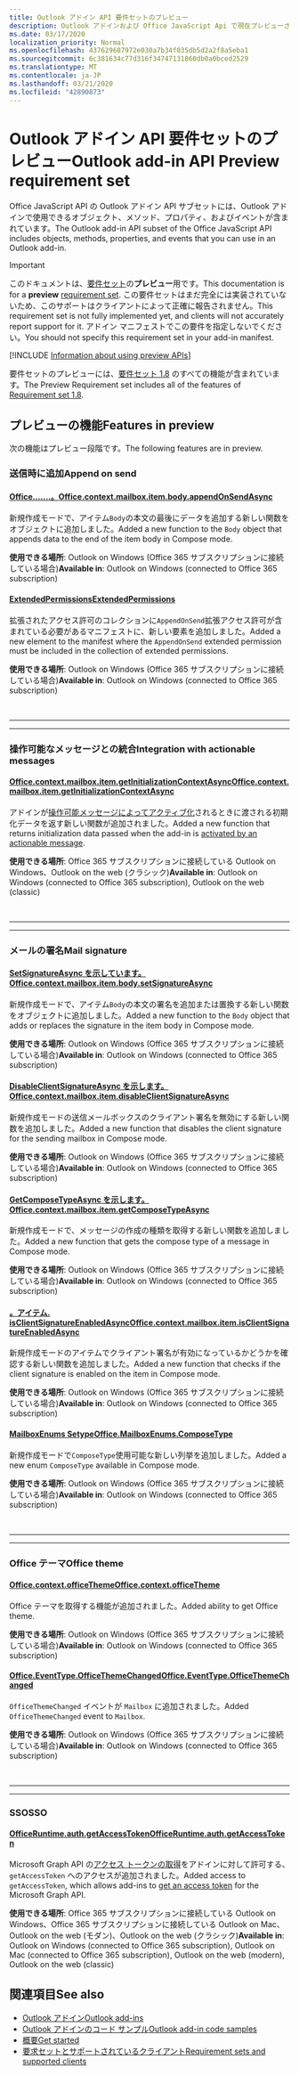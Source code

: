 ```yaml
---
title: Outlook アドイン API 要件セットのプレビュー
description: Outlook アドインおよび Office JavaScript Api で現在プレビューされている機能と Api。
ms.date: 03/17/2020
localization_priority: Normal
ms.openlocfilehash: 437629687972e030a7b34f035db5d2a2f8a5eba1
ms.sourcegitcommit: 6c381634c77d316f34747131860db0a0bced2529
ms.translationtype: MT
ms.contentlocale: ja-JP
ms.lasthandoff: 03/21/2020
ms.locfileid: "42890873"
---
```

# <a name="outlook-add-in-api-preview-requirement-set"></a><span data-ttu-id="a3afa-103">Outlook アドイン API 要件セットのプレビュー</span><span class="sxs-lookup"><span data-stu-id="a3afa-103">Outlook add-in API Preview requirement set</span></span>

<span data-ttu-id="a3afa-104">Office JavaScript API の Outlook アドイン API サブセットには、Outlook アドインで使用できるオブジェクト、メソッド、プロパティ、およびイベントが含まれています。</span><span class="sxs-lookup"><span data-stu-id="a3afa-104">The Outlook add-in API subset of the Office JavaScript API includes objects, methods, properties, and events that you can use in an Outlook add-in.</span></span>

> [!IMPORTANT]
> <span data-ttu-id="a3afa-105">このドキュメントは、[要件セット](../../requirement-sets/outlook-api-requirement-sets.md)の**プレビュー**用です。</span><span class="sxs-lookup"><span data-stu-id="a3afa-105">This documentation is for a **preview** [requirement set](../../requirement-sets/outlook-api-requirement-sets.md).</span></span> <span data-ttu-id="a3afa-106">この要件セットはまだ完全には実装されていないため、このサポートはクライアントによって正確に報告されません。</span><span class="sxs-lookup"><span data-stu-id="a3afa-106">This requirement set is not fully implemented yet, and clients will not accurately report support for it.</span></span> <span data-ttu-id="a3afa-107">アドイン マニフェストでこの要件を指定しないでください。</span><span class="sxs-lookup"><span data-stu-id="a3afa-107">You should not specify this requirement set in your add-in manifest.</span></span>

[!INCLUDE [Information about using preview APIs](../../../includes/using-preview-apis-host.md)]

<span data-ttu-id="a3afa-108">要件セットのプレビューには、[要件セット 1.8](../requirement-set-1.8/outlook-requirement-set-1.8.md) のすべての機能が含まれています。</span><span class="sxs-lookup"><span data-stu-id="a3afa-108">The Preview Requirement set includes all of the features of [Requirement set 1.8](../requirement-set-1.8/outlook-requirement-set-1.8.md).</span></span>

## <a name="features-in-preview"></a><span data-ttu-id="a3afa-109">プレビューの機能</span><span class="sxs-lookup"><span data-stu-id="a3afa-109">Features in preview</span></span>

<span data-ttu-id="a3afa-110">次の機能はプレビュー段階です。</span><span class="sxs-lookup"><span data-stu-id="a3afa-110">The following features are in preview.</span></span>

### <a name="append-on-send"></a><span data-ttu-id="a3afa-111">送信時に追加</span><span class="sxs-lookup"><span data-stu-id="a3afa-111">Append on send</span></span>

#### <a name="officecontextmailboxitembodyappendonsendasync"></a>[<span data-ttu-id="a3afa-112">Office.......。</span><span class="sxs-lookup"><span data-stu-id="a3afa-112">Office.context.mailbox.item.body.appendOnSendAsync</span></span>](/javascript/api/outlook/office.body?view=outlook-js-preview#appendonsendasync-data--options--callback-)

<span data-ttu-id="a3afa-113">新規作成モードで、アイテム`Body`の本文の最後にデータを追加する新しい関数をオブジェクトに追加しました。</span><span class="sxs-lookup"><span data-stu-id="a3afa-113">Added a new function to the `Body` object that appends data to the end of the item body in Compose mode.</span></span>

<span data-ttu-id="a3afa-114">**使用できる場所**: Outlook on Windows (Office 365 サブスクリプションに接続している場合)</span><span class="sxs-lookup"><span data-stu-id="a3afa-114">**Available in**: Outlook on Windows (connected to Office 365 subscription)</span></span>

#### <a name="extendedpermissions"></a>[<span data-ttu-id="a3afa-115">ExtendedPermissions</span><span class="sxs-lookup"><span data-stu-id="a3afa-115">ExtendedPermissions</span></span>](../../manifest/extendedpermissions.md)

<span data-ttu-id="a3afa-116">拡張されたアクセス許可のコレクションに`AppendOnSend`拡張アクセス許可が含まれている必要があるマニフェストに、新しい要素を追加しました。</span><span class="sxs-lookup"><span data-stu-id="a3afa-116">Added a new element to the manifest where the `AppendOnSend` extended permission must be included in the collection of extended permissions.</span></span>

<span data-ttu-id="a3afa-117">**使用できる場所**: Outlook on Windows (Office 365 サブスクリプションに接続している場合)</span><span class="sxs-lookup"><span data-stu-id="a3afa-117">**Available in**: Outlook on Windows (connected to Office 365 subscription)</span></span>

<br>

---

---

### <a name="integration-with-actionable-messages"></a><span data-ttu-id="a3afa-118">操作可能なメッセージとの統合</span><span class="sxs-lookup"><span data-stu-id="a3afa-118">Integration with actionable messages</span></span>

#### <a name="officecontextmailboxitemgetinitializationcontextasync"></a>[<span data-ttu-id="a3afa-119">Office.context.mailbox.item.getInitializationContextAsync</span><span class="sxs-lookup"><span data-stu-id="a3afa-119">Office.context.mailbox.item.getInitializationContextAsync</span></span>](office.context.mailbox.item.md#methods)

<span data-ttu-id="a3afa-120">アドインが[操作可能メッセージによってアクティブ化](/outlook/actionable-messages/invoke-add-in-from-actionable-message)されるときに渡される初期化データを返す新しい関数が追加されました。</span><span class="sxs-lookup"><span data-stu-id="a3afa-120">Added a new function that returns initialization data passed when the add-in is [activated by an actionable message](/outlook/actionable-messages/invoke-add-in-from-actionable-message).</span></span>

<span data-ttu-id="a3afa-121">**使用できる場所**: Office 365 サブスクリプションに接続している Outlook on Windows、Outlook on the web (クラシック)</span><span class="sxs-lookup"><span data-stu-id="a3afa-121">**Available in**: Outlook on Windows (connected to Office 365 subscription), Outlook on the web (classic)</span></span>

<br>

---

---

### <a name="mail-signature"></a><span data-ttu-id="a3afa-122">メールの署名</span><span class="sxs-lookup"><span data-stu-id="a3afa-122">Mail signature</span></span>

#### <a name="officecontextmailboxitembodysetsignatureasync"></a>[<span data-ttu-id="a3afa-123">SetSignatureAsync を示しています。</span><span class="sxs-lookup"><span data-stu-id="a3afa-123">Office.context.mailbox.item.body.setSignatureAsync</span></span>](/javascript/api/outlook/office.body?view=outlook-js-preview#setsignatureasync-data--options--callback-)

<span data-ttu-id="a3afa-124">新規作成モードで、アイテム`Body`の本文の署名を追加または置換する新しい関数をオブジェクトに追加しました。</span><span class="sxs-lookup"><span data-stu-id="a3afa-124">Added a new function to the `Body` object that adds or replaces the signature in the item body in Compose mode.</span></span>

<span data-ttu-id="a3afa-125">**使用できる場所**: Outlook on Windows (Office 365 サブスクリプションに接続している場合)</span><span class="sxs-lookup"><span data-stu-id="a3afa-125">**Available in**: Outlook on Windows (connected to Office 365 subscription)</span></span>

#### <a name="officecontextmailboxitemdisableclientsignatureasync"></a>[<span data-ttu-id="a3afa-126">DisableClientSignatureAsync を示します。</span><span class="sxs-lookup"><span data-stu-id="a3afa-126">Office.context.mailbox.item.disableClientSignatureAsync</span></span>](office.context.mailbox.item.md#methods)

<span data-ttu-id="a3afa-127">新規作成モードの送信メールボックスのクライアント署名を無効にする新しい関数を追加しました。</span><span class="sxs-lookup"><span data-stu-id="a3afa-127">Added a new function that disables the client signature for the sending mailbox in Compose mode.</span></span>

<span data-ttu-id="a3afa-128">**使用できる場所**: Outlook on Windows (Office 365 サブスクリプションに接続している場合)</span><span class="sxs-lookup"><span data-stu-id="a3afa-128">**Available in**: Outlook on Windows (connected to Office 365 subscription)</span></span>

#### <a name="officecontextmailboxitemgetcomposetypeasync"></a>[<span data-ttu-id="a3afa-129">GetComposeTypeAsync を示します。</span><span class="sxs-lookup"><span data-stu-id="a3afa-129">Office.context.mailbox.item.getComposeTypeAsync</span></span>](/javascript/api/outlook/office.messagecompose?view=outlook-js-preview#getcomposetypeasync-options--callback-)

<span data-ttu-id="a3afa-130">新規作成モードで、メッセージの作成の種類を取得する新しい関数を追加しました。</span><span class="sxs-lookup"><span data-stu-id="a3afa-130">Added a new function that gets the compose type of a message in Compose mode.</span></span>

<span data-ttu-id="a3afa-131">**使用できる場所**: Outlook on Windows (Office 365 サブスクリプションに接続している場合)</span><span class="sxs-lookup"><span data-stu-id="a3afa-131">**Available in**: Outlook on Windows (connected to Office 365 subscription)</span></span>

#### <a name="officecontextmailboxitemisclientsignatureenabledasync"></a>[<span data-ttu-id="a3afa-132">。アイテム. isClientSignatureEnabledAsync</span><span class="sxs-lookup"><span data-stu-id="a3afa-132">Office.context.mailbox.item.isClientSignatureEnabledAsync</span></span>](office.context.mailbox.item.md#methods)

<span data-ttu-id="a3afa-133">新規作成モードのアイテムでクライアント署名が有効になっているかどうかを確認する新しい関数を追加しました。</span><span class="sxs-lookup"><span data-stu-id="a3afa-133">Added a new function that checks if the client signature is enabled on the item in Compose mode.</span></span>

<span data-ttu-id="a3afa-134">**使用できる場所**: Outlook on Windows (Office 365 サブスクリプションに接続している場合)</span><span class="sxs-lookup"><span data-stu-id="a3afa-134">**Available in**: Outlook on Windows (connected to Office 365 subscription)</span></span>

#### <a name="officemailboxenumscomposetype"></a>[<span data-ttu-id="a3afa-135">MailboxEnums Setype</span><span class="sxs-lookup"><span data-stu-id="a3afa-135">Office.MailboxEnums.ComposeType</span></span>](/javascript/api/outlook/office.mailboxenums.composetype?view=outlook-js-preview)

<span data-ttu-id="a3afa-136">新規作成モードで`ComposeType`使用可能な新しい列挙を追加しました。</span><span class="sxs-lookup"><span data-stu-id="a3afa-136">Added a new enum `ComposeType` available in Compose mode.</span></span>

<span data-ttu-id="a3afa-137">**使用できる場所**: Outlook on Windows (Office 365 サブスクリプションに接続している場合)</span><span class="sxs-lookup"><span data-stu-id="a3afa-137">**Available in**: Outlook on Windows (connected to Office 365 subscription)</span></span>

<br>

---

---

### <a name="office-theme"></a><span data-ttu-id="a3afa-138">Office テーマ</span><span class="sxs-lookup"><span data-stu-id="a3afa-138">Office theme</span></span>

#### <a name="officecontextofficetheme"></a>[<span data-ttu-id="a3afa-139">Office.context.officeTheme</span><span class="sxs-lookup"><span data-stu-id="a3afa-139">Office.context.officeTheme</span></span>](/javascript/api/office/office.context#officetheme)

<span data-ttu-id="a3afa-140">Office テーマを取得する機能が追加されました。</span><span class="sxs-lookup"><span data-stu-id="a3afa-140">Added ability to get Office theme.</span></span>

<span data-ttu-id="a3afa-141">**使用できる場所**: Outlook on Windows (Office 365 サブスクリプションに接続している場合)</span><span class="sxs-lookup"><span data-stu-id="a3afa-141">**Available in**: Outlook on Windows (connected to Office 365 subscription)</span></span>

#### <a name="officeeventtypeofficethemechanged"></a>[<span data-ttu-id="a3afa-142">Office.EventType.OfficeThemeChanged</span><span class="sxs-lookup"><span data-stu-id="a3afa-142">Office.EventType.OfficeThemeChanged</span></span>](/javascript/api/office/office.eventtype)

<span data-ttu-id="a3afa-143">`OfficeThemeChanged` イベントが `Mailbox` に追加されました。</span><span class="sxs-lookup"><span data-stu-id="a3afa-143">Added `OfficeThemeChanged` event to `Mailbox`.</span></span>

<span data-ttu-id="a3afa-144">**使用できる場所**: Outlook on Windows (Office 365 サブスクリプションに接続している場合)</span><span class="sxs-lookup"><span data-stu-id="a3afa-144">**Available in**: Outlook on Windows (connected to Office 365 subscription)</span></span>

<br>

---

---

### <a name="sso"></a><span data-ttu-id="a3afa-145">SSO</span><span class="sxs-lookup"><span data-stu-id="a3afa-145">SSO</span></span>

#### <a name="officeruntimeauthgetaccesstoken"></a>[<span data-ttu-id="a3afa-146">OfficeRuntime.auth.getAccessToken</span><span class="sxs-lookup"><span data-stu-id="a3afa-146">OfficeRuntime.auth.getAccessToken</span></span>](../../../develop/sso-in-office-add-ins.md#sso-api-reference)

<span data-ttu-id="a3afa-147">Microsoft Graph API の[アクセス トークンの取得](../../../outlook/authenticate-a-user-with-an-sso-token.md)をアドインに対して許可する、`getAccessToken` へのアクセスが追加されました。</span><span class="sxs-lookup"><span data-stu-id="a3afa-147">Added access to `getAccessToken`, which allows add-ins to [get an access token](../../../outlook/authenticate-a-user-with-an-sso-token.md) for the Microsoft Graph API.</span></span>

<span data-ttu-id="a3afa-148">**使用できる場所**: Office 365 サブスクリプションに接続している Outlook on Windows、Office 365 サブスクリプションに接続している Outlook on Mac、Outlook on the web (モダン)、Outlook on the web (クラシック)</span><span class="sxs-lookup"><span data-stu-id="a3afa-148">**Available in**: Outlook on Windows (connected to Office 365 subscription), Outlook on Mac (connected to Office 365 subscription), Outlook on the web (modern), Outlook on the web (classic)</span></span>

## <a name="see-also"></a><span data-ttu-id="a3afa-149">関連項目</span><span class="sxs-lookup"><span data-stu-id="a3afa-149">See also</span></span>

- [<span data-ttu-id="a3afa-150">Outlook アドイン</span><span class="sxs-lookup"><span data-stu-id="a3afa-150">Outlook add-ins</span></span>](../../../outlook/outlook-add-ins-overview.md)
- [<span data-ttu-id="a3afa-151">Outlook アドインのコード サンプル</span><span class="sxs-lookup"><span data-stu-id="a3afa-151">Outlook add-in code samples</span></span>](https://developer.microsoft.com/outlook/gallery/?filterBy=Outlook,Samples,Add-ins)
- [<span data-ttu-id="a3afa-152">概要</span><span class="sxs-lookup"><span data-stu-id="a3afa-152">Get started</span></span>](../../../quickstarts/outlook-quickstart.md)
- [<span data-ttu-id="a3afa-153">要求セットとサポートされているクライアント</span><span class="sxs-lookup"><span data-stu-id="a3afa-153">Requirement sets and supported clients</span></span>](../../requirement-sets/outlook-api-requirement-sets.md)
